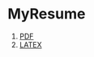 # MyResume

1. <url><a href="https://github.com/paramsingh96/MyResume/blob/master/MyResume.pdf">PDF</url></a>
2. <url><a href="https://github.com/paramsingh96/MyResume/blob/master/MyResume.tex">LATEX</url></a>
